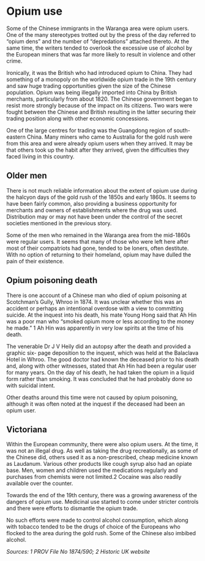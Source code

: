 # Opium use

Some of the Chinese immigrants in the
Waranga area were opium users. One of the
many stereotypes trotted out by the press
of the day referred to “opium dens” and the
number of “depredations” attached thereto.
At the same time, the writers tended to
overlook the excessive use of alcohol by the
European miners that was far more likely to
result in violence and other crime.

Ironically, it was the British who had
introduced opium to China. They had
something of a monopoly on the worldwide
opium trade in the 19th century and saw
huge trading opportunities given the size of
the Chinese population. Opium was being
illegally imported into China by British
merchants, particularly from about 1820.
The Chinese government began to resist
more strongly because of the impact on its
citizens. Two wars were fought between the
Chinese and British resulting in the latter
securing their trading position along with
other economic concessions.

One of the large centres for trading was
the Guangdong region of south-eastern
China. Many miners who came to Australia
for the gold rush were from this area and
were already opium users when they arrived.
It may be that others took up the habit after
they arrived, given the difficulties they faced
living in this country.

## Older men

There is not much reliable information
about the extent of opium use during the
halcyon days of the gold rush of the 1850s
and early 1860s. It seems to have been
fairly common, also providing a business
opportunity for merchants and owners of
establishments where the drug was used.
Distribution may or may not have been under
the control of the secret societies mentioned
in the previous story.

Some of the men who remained in the
Waranga area from the mid-1860s were
regular users. It seems that many of those
who were left here after most of their
compatriots had gone, tended to be loners,
often destitute. With no option of returning
to their homeland, opium may have dulled the
pain of their existence.

## Opium poisoning death

There is one account of a Chinese man
who died of opium poisoning at Scotchman’s
Gully, Whroo in 1874. It was unclear whether
this was an accident or perhaps an intentional
overdose with a view to committing suicide.
At the inquest into his death, his mate Young
Hong said that Ah Hin was a poor man who
“smoked opium more or less according to the
money he made.” 1 Ah Hin was apparently in
very low spirits at the time of his death.

The venerable Dr J V Heily did an autopsy
after the death and provided a graphic six-
page deposition to the inquest, which was
held at the Balaclava Hotel in Whroo. The
good doctor had known the deceased prior
to his death and, along with other witnesses,
stated that Ah Hin had been a regular user
for many years. On the day of his death, he
had taken the opium in a liquid form rather
than smoking. It was concluded that he had
probably done so with suicidal intent.

Other deaths around this time were not
caused by opium poisoning, although it was
often noted at the inquest if the deceased had
been an opium user.

## Victoriana

Within the European community, there
were also opium users. At the time, it was
not an illegal drug. As well as taking the
drug recreationally, as some of the Chinese
did, others used it as a non-prescribed, cheap
medicine known as Laudanum. Various other
products like cough syrup also had an opiate
base. Men, women and children used the
medications regularly and purchases from
chemists were not limited.2 Cocaine was also
readily available over the counter.

Towards the end of the 19th century, there
was a growing awareness of the dangers of
opium use. Medicinal use started to come
under stricter controls and there were efforts
to dismantle the opium trade.

No such efforts were made to control
alcohol consumption, which along with
tobacco tended to be the drugs of choice of
the Europeans who flocked to the area during
the gold rush. Some of the Chinese also
imbibed alcohol.

_Sources: 1 PROV File No 1874/590; 2
Historic UK website_

